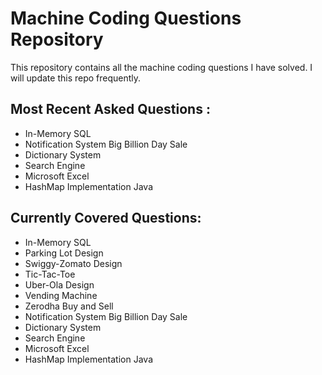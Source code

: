 # Machine Coding Questions Repository

This repository contains all the machine coding questions I have solved. I will update this repo frequently.

## Most Recent Asked Questions :
- In-Memory SQL
- Notification System Big Billion Day Sale
- Dictionary System
- Search Engine
- Microsoft Excel
- HashMap Implementation Java

## Currently Covered Questions:
- In-Memory SQL
- Parking Lot Design
- Swiggy-Zomato Design
- Tic-Tac-Toe
- Uber-Ola Design
- Vending Machine
- Zerodha Buy and Sell
- Notification System Big Billion Day Sale
- Dictionary System
- Search Engine
- Microsoft Excel
- HashMap Implementation Java